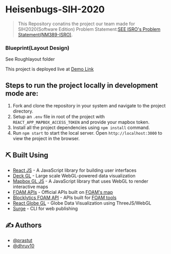 # Heisenbugs-SIH-2020
> This Repository conatins the project our team made for SIH2020(Software Edition)
>Problem Statement:[SEE ISRO's Problem Statement(NM389-ISRO)](https://vedas.sac.gov.in/vcms/en/sih2020.html).

### Blueprint(Layout Design)
See Roughlayout folder

This project is deployed live at [Demo Link]( https://vish1811.github.io/My-Resume/)




##  Steps to run the project locally in development mode are: <a name = "run_locally"></a>

1. Fork and clone the repository in your system and navigate to the project directory.
2. Setup an ```.env``` file in root of the project with ```REACT_APP_MAPBOX_ACCESS_TOKEN``` and provide your mapbox token.
3. Install all the project dependencies using ```npm install``` command.
4. Run ```npm start``` to start the local server. Open ```http://localhost:3000``` to view the project in the browser.

## ⛏️ Built Using <a name = "built_using"></a>

-   [React JS](https://reactjs.org/) - A JavaScript library for building user interfaces
-   [Deck GL](https://deck.gl/) - Large scale WebGL-powered data visualization
-   [Mapbox GL JS](https://www.mapbox.com/) - A JavaScript library that uses WebGL to render interactive maps
-   [FOAM APIs](https://f-o-a-m.github.io/foam.developer/index.html) - Official APIs built on [FOAM's map](https://foam.space/)
-   [Blocklytics FOAM API](https://docs.blocklytics.org/apis/foam-map-api) - APIs built for [FOAM tools](https://foam.tools/)
-   [React Globe GL](https://vasturiano.github.io/react-globe.gl/) - Globe Data Visualization using ThreeJS/WebGL
-   [Surge](https://surge.sh/) - CLI for web publishing

## ✍️ Authors <a name = "author"></a>

-   [@prastut](https://github.com/prastut/)
-   [@dhruv10](https://github.com/dhruv10)


